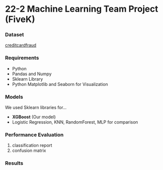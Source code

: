 # 22-2 Machine Learning Team Project (FiveK)


### Dataset
[creditcardfraud](https://www.kaggle.com/datasets/mlg-ulb/creditcardfraud)

### Requirements
* Python
* Pandas and Numpy
* Sklearn Library
* Python Matplotlib and Seaborn for Visualization

### Models 
We used Sklearn libraries for...

* **XGBoost** (Our model)
* Logistic Regression, KNN, RandomForest, MLP for comparison

### Performance Evaluation
1. classification report
2. confusion matrix

### Results
